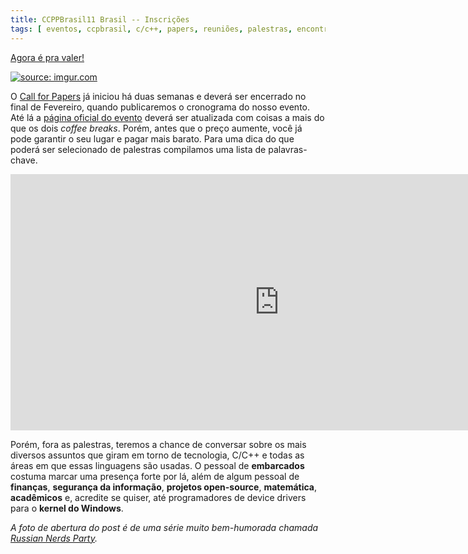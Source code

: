 ```yaml
---
title: CCPPBrasil11 Brasil -- Inscrições
tags: [ eventos, ccpbrasil, c/c++, papers, reuniões, palestras, encontros, grupo ]
---
```

[Agora é pra valer!](http://www.ccppbrasil.org/encontro11/)

<a href="http://imgur.com/OIw4QYO"><img src="http://i.imgur.com/OIw4QYO.jpg" title="source: imgur.com" /></a>

O [Call for Papers](https://docs.google.com/forms/d/1G4Wifn64YknKk-BG1IvTZ1jOEflR4LatcutsilqilyE/viewform?c=0&w=1) já iniciou há duas semanas e deverá ser encerrado no final de Fevereiro, quando publicaremos o cronograma do nosso evento. Até lá a [página oficial do evento](http://www.ccppbrasil.org/encontro11/) deverá ser atualizada com coisas a mais do que os dois _coffee breaks_. Porém, antes que o preço aumente, você já pode garantir o seu lugar e pagar mais barato. Para uma dica do que poderá ser selecionado de palestras compilamos uma lista de palavras-chave.

<iframe id="iframe" src="http://flickrit.com/slideshowholder.php?height=400&amp;width=860&amp;size=big&amp;speed=4.5&amp;count=100&amp;setId=72157650911452731&amp;trans=1&amp;theme=1&amp;thumbnails=0&amp;transition=4&amp;layoutType=fixed&amp;sort=0" scrolling="no" frameborder="0" width="860" height="410"></iframe>

Porém, fora as palestras, teremos a chance de conversar sobre os mais diversos assuntos que giram em torno de tecnologia, C/C++ e todas as áreas em que essas linguagens são usadas. O pessoal de __embarcados__ costuma marcar uma presença forte por lá, além de algum pessoal de __finanças__, __segurança da informação__, __projetos open-source__, __matemática__, __acadêmicos__ e, acredite se quiser, até programadores de device drivers para o __kernel do Windows__.

_A foto de abertura do post é de uma série muito bem-humorada chamada [Russian Nerds Party](http://www.sharenator.com/Russian_Nerds_Party/)._

